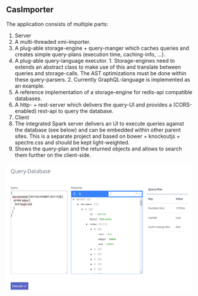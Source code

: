 ## CasImporter

The application consists of multiple parts:

1. Server
  1. A multi-threaded xmi-importer.
  2. A plug-able storage-engine + query-manger which caches queries and creates simple query-plans (execution time, caching-info, ...).
  3. A plug-able query-language executor.
    1. Storage-engines need to extends an abstract class to make use of this and translate between queries and storage-calls. The AST optimizations must be done within these query-parsers.
    2. Currently GraphQL-language is implemented as an example.
  4. A reference implementation of a storage-engine for redis-api compatible databases.
  5. A http- + rest-server which delivers the query-UI and provides a (CORS-enabled) rest-api to query the database.
2. Client
  1. The integrated Spark server delivers an UI to execute queries against the database (see below) and can be embedded within other parent sites. This is a separate project and based on bower + knockoutjs + spectre.css and should be kept light-weighted.
  2. Shows the query-plan and the returned objects and allows to search them further on the client-side.

![alt index](index.png)